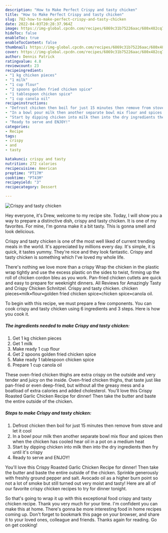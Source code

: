 ```yaml
---
description: "How to Make Perfect Crispy and tasty chicken"
title: "How to Make Perfect Crispy and tasty chicken"
slug: 782-how-to-make-perfect-crispy-and-tasty-chicken
date: 2022-04-03T20:28:37.964Z
image: https://img-global.cpcdn.com/recipes/6869c31b75226aac/680x482cq70/crispy-and-tasty-chicken-recipe-main-photo.jpg
hideToc: false
enableToc: true
enableTocContent: false
thumbnail: https://img-global.cpcdn.com/recipes/6869c31b75226aac/680x482cq70/crispy-and-tasty-chicken-recipe-main-photo.jpg
cover: https://img-global.cpcdn.com/recipes/6869c31b75226aac/680x482cq70/crispy-and-tasty-chicken-recipe-main-photo.jpg
author: Dennis Patrick
ratingvalue: 4.8
reviewcount: 23
recipeingredient:
- "1 kg chicken pieces"
- "1 milk"
- "1 cup flour"
- "2 spoons golden fried chicken spice"
- "1 tablespoon chicken spice"
- "1 cup canola oil"
recipeinstructions:
- "Defrost chicken then boil for just 15 minutes then remove from stove and let it cool"
- "In a bowl pour milk then another separate bowl mix flour and spices then when the chicken has cooled hear oil in a pot on a medium heat"
- "Start by dipping chicken into milk then into the dry ingredients then fry until it&#39;s crispy"
- "Ready to serve and ENJOY!"
categories:
- Recipe
tags:
- crispy
- and
- tasty

katakunci: crispy and tasty 
nutrition: 272 calories
recipecuisine: American
preptime: "PT17M"
cooktime: "PT43M"
recipeyield: "3"
recipecategory: Dessert

---
```



![Crispy and tasty chicken](https://img-global.cpcdn.com/recipes/6869c31b75226aac/680x482cq70/crispy-and-tasty-chicken-recipe-main-photo.jpg)

Hey everyone, it's Drew, welcome to my recipe site. Today, I will show you a way to prepare a distinctive dish, crispy and tasty chicken. It is one of my favorites. For mine, I'm gonna make it a bit tasty. This is gonna smell and look delicious.

Crispy and tasty chicken is one of the most well liked of current trending meals in the world. It's appreciated by millions every day. It's simple, it is quick, it tastes yummy. They're nice and they look fantastic. Crispy and tasty chicken is something which I've loved my whole life.

There&#39;s nothing we love more than a crispy Wrap the chicken in the plastic wrap tightly and use the excess plastic on the sides to twist, firming up the roll of chicken cordon bleu as you work. Pan-fried chicken cutlets are quick and easy to prepare for weeknight dinners. All Reviews for Amazingly Tasty and Crispy Chicken Schnitzel. Crispy and tasty chicken. chicken pieces•milk•flour•golden fried chicken spice•chicken spice•canola oil.


To begin with this recipe, we must prepare a few components. You can cook crispy and tasty chicken using 6 ingredients and 3 steps. Here is how you cook it.

<!--inarticleads1-->

##### The ingredients needed to make Crispy and tasty chicken:

1. Get 1 kg chicken pieces
1. Get 1 milk
1. Make ready 1 cup flour
1. Get 2 spoons golden fried chicken spice
1. Make ready 1 tablespoon chicken spice
1. Prepare 1 cup canola oil


These oven-fried chicken thighs are extra crispy on the outside and very tender and juicy on the inside. Oven-fried chicken thighs, that taste just like pan-fried or even deep-fried, but without all the greasy mess and a boatload of extra calories and added cholesterol. You&#39;ll love this Crispy Roasted Garlic Chicken Recipe for dinner! Then take the butter and baste the entire outside of the chicken. 

<!--inarticleads2-->

##### Steps to make Crispy and tasty chicken:

1. Defrost chicken then boil for just 15 minutes then remove from stove and let it cool
1. In a bowl pour milk then another separate bowl mix flour and spices then when the chicken has cooled hear oil in a pot on a medium heat
1. Start by dipping chicken into milk then into the dry ingredients then fry until it&#39;s crispy
1. Ready to serve and ENJOY!

You&#39;ll love this Crispy Roasted Garlic Chicken Recipe for dinner! Then take the butter and baste the entire outside of the chicken. Sprinkle generously with freshly ground pepper and salt. Avocado oil as a higher burn point so not a lot of smoke but still turned out very moist and tasty! Here are all of our favorite crispy chicken recipes to try for dinner tonight. 

So that's going to wrap it up with this exceptional food crispy and tasty chicken recipe. Thank you very much for your time. I'm confident you can make this at home. There's gonna be more interesting food in home recipes coming up. Don't forget to bookmark this page on your browser, and share it to your loved ones, colleague and friends. Thanks again for reading. Go on get cooking!

